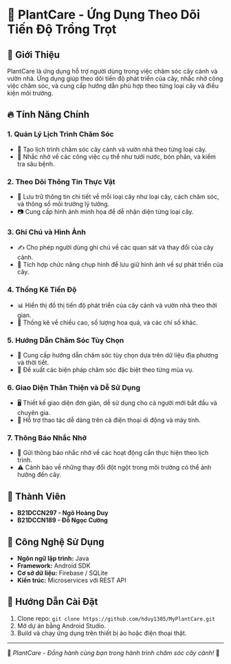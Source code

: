 # 🌱 PlantCare - Ứng Dụng Theo Dõi Tiến Độ Trồng Trọt

## 📌 Giới Thiệu
PlantCare là ứng dụng hỗ trợ người dùng trong việc chăm sóc cây cảnh và vườn nhà. Ứng dụng giúp theo dõi tiến độ phát triển của cây, nhắc nhở công việc chăm sóc, và cung cấp hướng dẫn phù hợp theo từng loại cây và điều kiện môi trường.

## 🔥 Tính Năng Chính

### 1. **Quản Lý Lịch Trình Chăm Sóc**
- 📅 Tạo lịch trình chăm sóc cây cảnh và vườn nhà theo từng loại cây.
- 🔔 Nhắc nhở về các công việc cụ thể như tưới nước, bón phân, và kiểm tra sâu bệnh.

### 2. **Theo Dõi Thông Tin Thực Vật**
- 📝 Lưu trữ thông tin chi tiết về mỗi loại cây như loại cây, cách chăm sóc, và thông số môi trường lý tưởng.
- 📷 Cung cấp hình ảnh minh họa để dễ nhận diện từng loại cây.

### 3. **Ghi Chú và Hình Ảnh**
- ✍️ Cho phép người dùng ghi chú về các quan sát và thay đổi của cây cảnh.
- 📸 Tích hợp chức năng chụp hình để lưu giữ hình ảnh về sự phát triển của cây.

### 4. **Thống Kê Tiến Độ**
- 📊 Hiển thị đồ thị tiến độ phát triển của cây cảnh và vườn nhà theo thời gian.
- 📏 Thống kê về chiều cao, số lượng hoa quả, và các chỉ số khác.

### 5. **Hướng Dẫn Chăm Sóc Tùy Chọn**
- 📖 Cung cấp hướng dẫn chăm sóc tùy chọn dựa trên dữ liệu địa phương và thời tiết.
- 🌾 Đề xuất các biện pháp chăm sóc đặc biệt theo từng mùa vụ.

### 6. **Giao Diện Thân Thiện và Dễ Sử Dụng**
- 🖥️ Thiết kế giao diện đơn giản, dễ sử dụng cho cả người mới bắt đầu và chuyên gia.
- 📱 Hỗ trợ thao tác dễ dàng trên cả điện thoại di động và máy tính.

### 7. **Thông Báo Nhắc Nhở**
- 🔔 Gửi thông báo nhắc nhở về các hoạt động cần thực hiện theo lịch trình.
- ⚠️ Cảnh báo về những thay đổi đột ngột trong môi trường có thể ảnh hưởng đến cây.

## 👥 Thành Viên
- **B21DCCN297 - Ngô Hoàng Duy**
- **B21DCCN189 - Đỗ Ngọc Cường**

## 🚀 Công Nghệ Sử Dụng
- **Ngôn ngữ lập trình:** Java
- **Framework:** Android SDK
- **Cơ sở dữ liệu:** Firebase / SQLite
- **Kiến trúc:** Microservices với REST API

## 📌 Hướng Dẫn Cài Đặt
1. Clone repo: `git clone https://github.com/hduy1305/MyPlantCare.git`
2. Mở dự án bằng Android Studio.
3. Build và chạy ứng dụng trên thiết bị ảo hoặc điện thoại thật.


---
🚀 *PlantCare - Đồng hành cùng bạn trong hành trình chăm sóc cây cảnh!* 🌿
